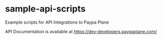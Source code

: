# sample-api-scripts

Example scripts for API Integrations to Paypa Plane

API Documentation is available at https://dev-developers.paypaplane.com/
